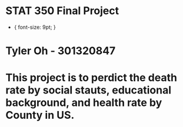 # STAT 350 Final Project
* { font-size: 9pt; }
# Tyler Oh - 301320847
# This project is to perdict the death rate by social stauts, educational background, and health rate by County in US.
